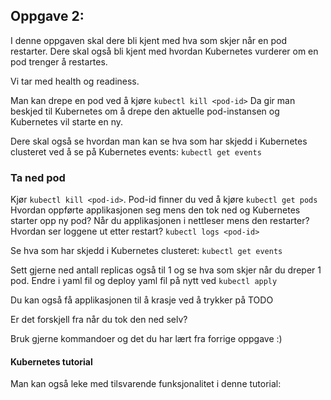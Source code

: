 ## Oppgave 2:

I denne oppgaven skal dere bli kjent med hva som skjer når en pod restarter. 
Dere skal også bli kjent med hvordan Kubernetes vurderer om en pod trenger å restartes.

Vi tar med health og readiness.

Man kan drepe en pod ved å kjøre `kubectl kill <pod-id>`
Da gir man beskjed til Kubernetes om å drepe den aktuelle pod-instansen og Kubernetes vil starte en ny.

Dere skal også se hvordan man kan se hva som har skjedd i Kubernetes clusteret ved å se på Kubernetes events: 
`kubectl get events`

### Ta ned pod
Kjør `kubectl kill <pod-id>`. 
Pod-id finner du ved å kjøre `kubectl get pods`
Hvordan oppførte applikasjonen seg mens den tok ned og Kubernetes starter opp ny pod?
Når du applikasjonen i nettleser mens den restarter?
Hvordan ser loggene ut etter restart? `kubectl logs <pod-id>`

Se hva som har skjedd i Kubernetes clusteret: `kubectl get events`

Sett gjerne ned antall replicas også til 1 og se hva som skjer når du dreper 1 pod.
Endre i yaml fil og deploy yaml fil på nytt ved `kubectl apply`

Du kan også få applikasjonen til å krasje ved å trykker på TODO

Er det forskjell fra når du tok den ned selv?

Bruk gjerne kommandoer og det du har lært fra forrige oppgave :)

#### Kubernetes tutorial
Man kan også leke med tilsvarende funksjonalitet i denne tutorial: 





